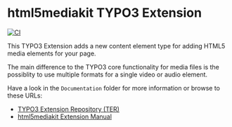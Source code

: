 # html5mediakit TYPO3 Extension

[![CI](https://github.com/astehlik/typo3-extension-html5mediakit/actions/workflows/ci.yml/badge.svg)](https://github.com/astehlik/typo3-extension-html5mediakit/actions/workflows/ci.yml)

This TYPO3 Extension adds a new content element type for adding HTML5 media elements for your page.

The main difference to the TYPO3 core functionality for media files is the possiblity to
use multiple formats for a single video or audio element.

Have a look in the `Documentation` folder for more information or
browse to these URLs:

* [TYPO3 Extension Repository (TER)](https://extensions.typo3.org/extension/html5mediakit)
* [html5mediakit Extension Manual](https://docs.typo3.org/typo3cms/extensions/html5mediakit)
